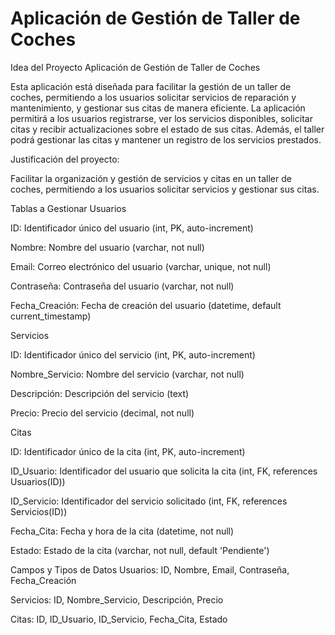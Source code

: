 # Aplicación de Gestión de Taller de Coches

Idea del Proyecto
Aplicación de Gestión de Taller de Coches

Esta aplicación está diseñada para facilitar la gestión de un taller de coches, permitiendo a los usuarios solicitar servicios de reparación y mantenimiento, y gestionar sus citas de manera eficiente. La aplicación permitirá a los usuarios registrarse, ver los servicios disponibles, solicitar citas y recibir actualizaciones sobre el estado de sus citas. Además, el taller podrá gestionar las citas y mantener un registro de los servicios prestados.

Justificación del proyecto: 

Facilitar la organización y gestión de servicios y citas en un taller de coches, permitiendo a los usuarios solicitar servicios y gestionar sus citas.

Tablas a Gestionar
Usuarios

ID: Identificador único del usuario (int, PK, auto-increment)

Nombre: Nombre del usuario (varchar, not null)

Email: Correo electrónico del usuario (varchar, unique, not null)

Contraseña: Contraseña del usuario (varchar, not null)

Fecha_Creación: Fecha de creación del usuario (datetime, default current_timestamp)

Servicios

ID: Identificador único del servicio (int, PK, auto-increment)

Nombre_Servicio: Nombre del servicio (varchar, not null)

Descripción: Descripción del servicio (text)

Precio: Precio del servicio (decimal, not null)

Citas

ID: Identificador único de la cita (int, PK, auto-increment)

ID_Usuario: Identificador del usuario que solicita la cita (int, FK, references Usuarios(ID))

ID_Servicio: Identificador del servicio solicitado (int, FK, references Servicios(ID))

Fecha_Cita: Fecha y hora de la cita (datetime, not null)

Estado: Estado de la cita (varchar, not null, default 'Pendiente')

Campos y Tipos de Datos
Usuarios: ID, Nombre, Email, Contraseña, Fecha_Creación

Servicios: ID, Nombre_Servicio, Descripción, Precio

Citas: ID, ID_Usuario, ID_Servicio, Fecha_Cita, Estado

